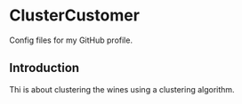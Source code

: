 # ClusterCustomer
Config files for my GitHub profile.

## Introduction

Thi is about clustering the wines using a clustering algorithm.

